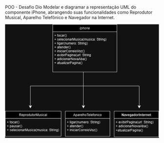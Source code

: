 POO - Desafio Dio
Modelar e diagramar a representação UML do componente iPhone, abrangendo suas funcionalidades como Reprodutor Musical, Aparelho Telefônico e Navegador na Internet.

![Diagrama UML](diagrama_uml.png)
